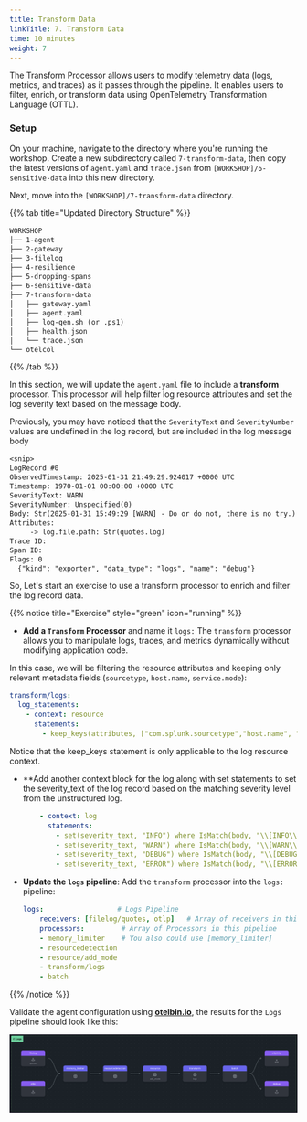 ```yaml
---
title: Transform Data
linkTitle: 7. Transform Data
time: 10 minutes
weight: 7
---
```


The Transform Processor allows users to modify telemetry data (logs, metrics, and traces) as it passes through the pipeline. It enables users to filter, enrich, or transform data using OpenTelemetry Transformation Language (OTTL).

### Setup

On your machine, navigate to the directory where you're running the workshop. Create a new subdirectory called `7-transform-data`, then copy the latest versions of `agent.yaml` and `trace.json` from `[WORKSHOP]/6-sensitive-data` into this new directory.

Next, move into the `[WORKSHOP]/7-transform-data` directory.

{{% tab title="Updated Directory Structure" %}}

```text
WORKSHOP
├── 1-agent
├── 2-gateway
├── 3-filelog
├── 4-resilience
├── 5-dropping-spans
├── 6-sensitive-data
├── 7-transform-data
│   ├── gateway.yaml
│   ├── agent.yaml
│   ├── log-gen.sh (or .ps1)
│   ├── health.json
│   └── trace.json
└── otelcol
```

{{% /tab %}}

In this section, we will update the `agent.yaml` file to include a **transform** processor. This processor will help filter log resource attributes and set the log severity text based on the message body.

Previously, you may have noticed that the `SeverityText` and `SeverityNumber` values are undefined in the log record, but are included in the log message body

```text
<snip>
LogRecord #0
ObservedTimestamp: 2025-01-31 21:49:29.924017 +0000 UTC
Timestamp: 1970-01-01 00:00:00 +0000 UTC
SeverityText: WARN
SeverityNumber: Unspecified(0)
Body: Str(2025-01-31 15:49:29 [WARN] - Do or do not, there is no try.)
Attributes:
     -> log.file.path: Str(quotes.log)
Trace ID:
Span ID:
Flags: 0
  {"kind": "exporter", "data_type": "logs", "name": "debug"}
```

So, Let's start an exercise to use a transform processor to enrich and filter the log record data.

{{% notice title="Exercise" style="green" icon="running" %}}

- **Add a `Transform` Processor** and name it `logs:`
The `transform` processor allows you to manipulate logs, traces, and metrics dynamically without modifying application code.

In this case, we will be filtering the resource attributes and keeping only relevant metadata fields (`sourcetype`, `host.name`, `service.mode`):

  ```yaml
  transform/logs:
    log_statements: 
      - context: resource
        statements:
          - keep_keys(attributes, ["com.splunk.sourcetype","host.name", "otelcol.service.mode"])
  ```

Notice that the keep_keys statement is only applicable to the log resource context.

- **Add another context block for the log along with set statements to set the severity_text of the log record based on the matching severity level from the unstructured log.

  ```yaml
      - context: log
        statements:
          - set(severity_text, "INFO") where IsMatch(body, "\\[INFO\\]")
          - set(severity_text, "WARN") where IsMatch(body, "\\[WARN\\]")
          - set(severity_text, "DEBUG") where IsMatch(body, "\\[DEBUG\\]")
          - set(severity_text, "ERROR") where IsMatch(body, "\\[ERROR\\]")
  ```

- **Update the `logs` pipeline**: Add the `transform` processor into the `logs:` pipeline:

  ```yaml
  logs:                  # Logs Pipeline
      receivers: [filelog/quotes, otlp]   # Array of receivers in this pipeline
      processors:         # Array of Processors in this pipeline
      - memory_limiter    # You also could use [memory_limiter]
      - resourcedetection
      - resource/add_mode
      - transform/logs
      - batch
  ```

{{% /notice %}}

Validate the agent configuration using **[otelbin.io](https://www.otelbin.io/)**, the results for the `Logs` pipeline should look like this:

![redacting 1](../images/transform-data-7-1.png)
